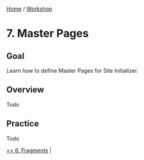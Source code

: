 [Home](../../../README.md) / [Workshop](../README.md) 

# 7. Master Pages

## Goal 

Learn how to define Master Pages for Site Initializer.

## Overview

Todo

## Practice

Todo

[<< 6. Fragments](../06-fragments/README.md) | 